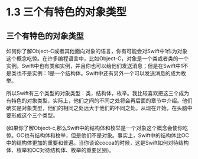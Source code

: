 # 1.3 三个有特色的对象类型

## 三个有特色的对象类型
如何你了解Object-C或者其他面向对象的语言，你有可能会对Swift中1作为对象这个概念吃惊。在许多编程语言中，比如Object-C，对象是一个类或者类的一个实例。Swift中也有类和实例，并且你也可以给他们发送消息；但是在Swift中1不是类也不是实例：1是一个结构体。Swift中还有另外一个可以发送消息的成为枚举。

所以Swift有三个类型的对象类型：类，结构体，枚举。我比较喜欢把这三个成为有特色的对象类型，实际上，他们之间的不同之处将会再后面的章节中介绍。他们确实是对象类型，他们的相同之处远大于他们的不同之处。从现在开始，在头脑中要形成这个三个类型。

(如果你了解Object-c,那么Swift中的结构体和枚举是一个对象这个概念会使你吃惊。OC也有结构体和枚举，但是他们不是对象。事实上，Swift中的结构体比OC中的结构体更加的重要和普遍。当你谈论cocoa的时候，这是Swift如何对待结构体、枚举和OC对待结构体、枚举的重要区别)。

